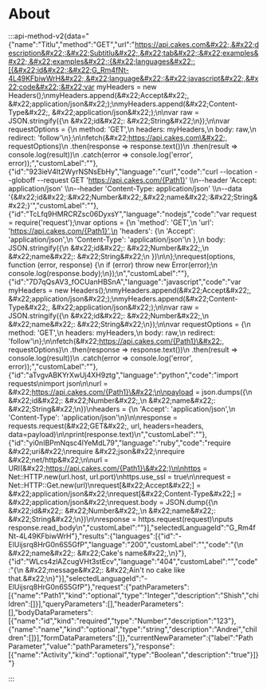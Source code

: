 # About

:::api-method-v2{data="{&#x22;name&#x22;:&#x22;Titlu&#x22;,&#x22;method&#x22;:&#x22;GET&#x22;,&#x22;url&#x22;:&#x22;https://api.cakes.com&#x22;,&#x22;description&#x22;:&#x22;Subtitlu&#x22;,&#x22;tab&#x22;:&#x22;examples&#x22;,&#x22;examples&#x22;:{&#x22;languages&#x22;:[{&#x22;id&#x22;:&#x22;G_Rm4fNt-4L49KFbiwWrH&#x22;,&#x22;language&#x22;:&#x22;javascript&#x22;,&#x22;code&#x22;:&#x22;var myHeaders = new Headers();\nmyHeaders.append(\&#x22;Accept\&#x22;, \&#x22;application/json\&#x22;);\nmyHeaders.append(\&#x22;Content-Type\&#x22;, \&#x22;application/json\&#x22;);\n\nvar raw = JSON.stringify({\n   \&#x22;id\&#x22;: \&#x22;String\&#x22;\n});\n\nvar requestOptions = {\n   method: 'GET',\n   headers: myHeaders,\n   body: raw,\n   redirect: 'follow'\n};\n\nfetch(\&#x22;https://api.cakes.com\&#x22;, requestOptions)\n   .then(response => response.text())\n   .then(result => console.log(result))\n   .catch(error => console.log('error', error));&#x22;,&#x22;customLabel&#x22;:&#x22;&#x22;},{&#x22;id&#x22;:&#x22;923ieV4It2WyrNSNsEbHy&#x22;,&#x22;language&#x22;:&#x22;curl&#x22;,&#x22;code&#x22;:&#x22;curl --location --globoff --request GET 'https://api.cakes.com/{Path1}' \\\n--header 'Accept: application/json' \\\n--header 'Content-Type: application/json' \\\n--data '{\&#x22;id\&#x22;:\&#x22;Number\&#x22;,\&#x22;name\&#x22;:\&#x22;String\&#x22;}'&#x22;,&#x22;customLabel&#x22;:&#x22;&#x22;},{&#x22;id&#x22;:&#x22;TcLfq9HMRCRZsc06DyxsY&#x22;,&#x22;language&#x22;:&#x22;nodejs&#x22;,&#x22;code&#x22;:&#x22;var request = require('request');\nvar options = {\n   'method': 'GET',\n   'url': 'https://api.cakes.com/{Path1}',\n   'headers': {\n      'Accept': 'application/json',\n      'Content-Type': 'application/json'\n   },\n   body: JSON.stringify({\n      \&#x22;id\&#x22;: \&#x22;Number\&#x22;,\n      \&#x22;name\&#x22;: \&#x22;String\&#x22;\n   })\n\n};\nrequest(options, function (error, response) {\n   if (error) throw new Error(error);\n   console.log(response.body);\n});\n&#x22;,&#x22;customLabel&#x22;:&#x22;&#x22;},{&#x22;id&#x22;:&#x22;7D7qQsAV3_fOCUanHBSnA&#x22;,&#x22;language&#x22;:&#x22;javascript&#x22;,&#x22;code&#x22;:&#x22;var myHeaders = new Headers();\nmyHeaders.append(\&#x22;Accept\&#x22;, \&#x22;application/json\&#x22;);\nmyHeaders.append(\&#x22;Content-Type\&#x22;, \&#x22;application/json\&#x22;);\n\nvar raw = JSON.stringify({\n   \&#x22;id\&#x22;: \&#x22;Number\&#x22;,\n   \&#x22;name\&#x22;: \&#x22;String\&#x22;\n});\n\nvar requestOptions = {\n   method: 'GET',\n   headers: myHeaders,\n   body: raw,\n   redirect: 'follow'\n};\n\nfetch(\&#x22;https://api.cakes.com/{Path1}\&#x22;, requestOptions)\n   .then(response => response.text())\n   .then(result => console.log(result))\n   .catch(error => console.log('error', error));&#x22;,&#x22;customLabel&#x22;:&#x22;&#x22;},{&#x22;id&#x22;:&#x22;aTvgvABKYrXwUj4XH9ztg&#x22;,&#x22;language&#x22;:&#x22;python&#x22;,&#x22;code&#x22;:&#x22;import requests\nimport json\n\nurl = \&#x22;https://api.cakes.com/{Path1}\&#x22;\n\npayload = json.dumps({\n   \&#x22;id\&#x22;: \&#x22;Number\&#x22;,\n   \&#x22;name\&#x22;: \&#x22;String\&#x22;\n})\nheaders = {\n   'Accept': 'application/json',\n   'Content-Type': 'application/json'\n}\n\nresponse = requests.request(\&#x22;GET\&#x22;, url, headers=headers, data=payload)\n\nprint(response.text)\n&#x22;,&#x22;customLabel&#x22;:&#x22;&#x22;},{&#x22;id&#x22;:&#x22;yi0nIBPmNqsc4lYeMdL79&#x22;,&#x22;language&#x22;:&#x22;ruby&#x22;,&#x22;code&#x22;:&#x22;require \&#x22;uri\&#x22;\nrequire \&#x22;json\&#x22;\nrequire \&#x22;net/http\&#x22;\n\nurl = URI(\&#x22;https://api.cakes.com/{Path1}\&#x22;)\n\nhttps = Net::HTTP.new(url.host, url.port)\nhttps.use_ssl = true\n\nrequest = Net::HTTP::Get.new(url)\nrequest[\&#x22;Accept\&#x22;] = \&#x22;application/json\&#x22;\nrequest[\&#x22;Content-Type\&#x22;] = \&#x22;application/json\&#x22;\nrequest.body = JSON.dump({\n   \&#x22;id\&#x22;: \&#x22;Number\&#x22;,\n   \&#x22;name\&#x22;: \&#x22;String\&#x22;\n})\n\nresponse = https.request(request)\nputs response.read_body\n&#x22;,&#x22;customLabel&#x22;:&#x22;&#x22;}],&#x22;selectedLanguageId&#x22;:&#x22;G_Rm4fNt-4L49KFbiwWrH&#x22;},&#x22;results&#x22;:{&#x22;languages&#x22;:[{&#x22;id&#x22;:&#x22;-ElUijsrq8HrG0n6S5GfP&#x22;,&#x22;language&#x22;:&#x22;200&#x22;,&#x22;customLabel&#x22;:&#x22;&#x22;,&#x22;code&#x22;:&#x22;{\n  \&#x22;name\&#x22;: \&#x22;Cake's name\&#x22;,\n}&#x22;},{&#x22;id&#x22;:&#x22;WLcs4zlAZcugVHt3stEcv&#x22;,&#x22;language&#x22;:&#x22;404&#x22;,&#x22;customLabel&#x22;:&#x22;&#x22;,&#x22;code&#x22;:&#x22;{\n  \&#x22;message\&#x22;: \&#x22;Ain't no cake like that.\&#x22;\n}&#x22;}],&#x22;selectedLanguageId&#x22;:&#x22;-ElUijsrq8HrG0n6S5GfP&#x22;},&#x22;request&#x22;:{&#x22;pathParameters&#x22;:[{&#x22;name&#x22;:&#x22;Path1&#x22;,&#x22;kind&#x22;:&#x22;optional&#x22;,&#x22;type&#x22;:&#x22;Integer&#x22;,&#x22;description&#x22;:&#x22;Shish&#x22;,&#x22;children&#x22;:[]}],&#x22;queryParameters&#x22;:[],&#x22;headerParameters&#x22;:[],&#x22;bodyDataParameters&#x22;:[{&#x22;name&#x22;:&#x22;id&#x22;,&#x22;kind&#x22;:&#x22;required&#x22;,&#x22;type&#x22;:&#x22;Number&#x22;,&#x22;description&#x22;:&#x22;123&#x22;},{&#x22;name&#x22;:&#x22;name&#x22;,&#x22;kind&#x22;:&#x22;optional&#x22;,&#x22;type&#x22;:&#x22;string&#x22;,&#x22;description&#x22;:&#x22;Andrei&#x22;,&#x22;children&#x22;:[]}],&#x22;formDataParameters&#x22;:[]},&#x22;currentNewParameter&#x22;:{&#x22;label&#x22;:&#x22;Path Parameter&#x22;,&#x22;value&#x22;:&#x22;pathParameters&#x22;},&#x22;response&#x22;:[{&#x22;name&#x22;:&#x22;Activity&#x22;,&#x22;kind&#x22;:&#x22;optional&#x22;,&#x22;type&#x22;:&#x22;Boolean&#x22;,&#x22;description&#x22;:&#x22;true&#x22;}]}"}

:::

